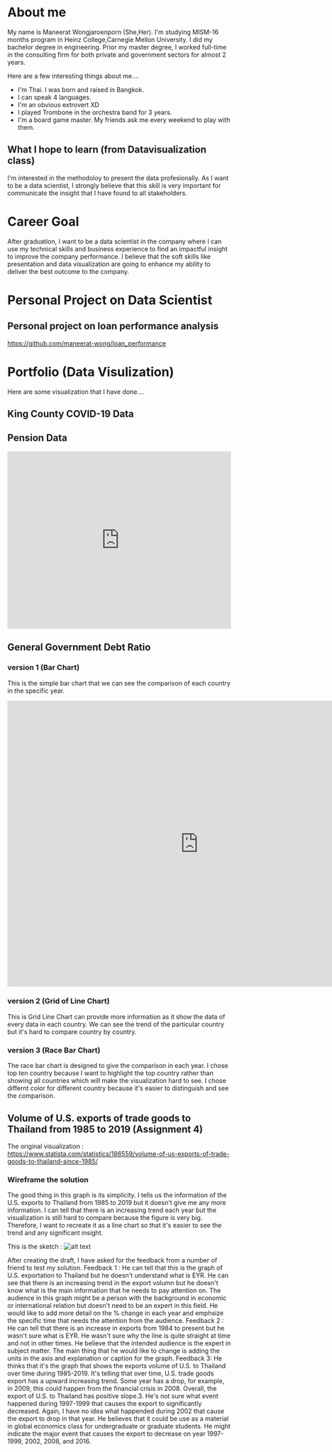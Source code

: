 # About me
My name is Maneerat Wongjaroenporn (She,Her). I'm studying MISM-16 months program in Heinz College,Carnegie Mellon University.
I did my bachelor degree in engineering. Prior my master degree, I worked full-time in the consulting firm for both private and government sectors for almost 2 years.

Here are a few interesting things about me....
- I'm Thai. I was born and raised in Bangkok.
- I can speak 4 languages.
- I'm an obvious extrovert XD
- I played Trombone in the orchestra band for 3 years.
- I'm a board game master. My friends ask me every weekend to play with them.

## What I hope to learn (from Datavisualization class)
I'm interested in the methodoloy to present the data profesionally. As I want to be a data scientist, I strongly believe that this skill is very important for communicate the insight that I have found to all stakeholders.

# Career Goal
After graduation, I want to be a data scientist in the company where I can use my technical skills and business experience to find an impactful insight to improve the company performance. I believe that the soft skills like presentation and data visualization are going to enhance my ability to deliver the best outcome to the company.

# Personal Project on Data Scientist
## Personal project on loan performance analysis

https://github.com/maneerat-wong/loan_performance

# Portfolio (Data Visulization)
Here are some visualization that I have done....

## King County COVID-19 Data
<div class="flourish-embed flourish-chart" data-src="visualisation/3707683" data-url="https://flo.uri.sh/visualisation/3707683/embed" aria-label=""><script src="https://public.flourish.studio/resources/embed.js"></script></div>

## Pension Data
<iframe title="Pension Data" aria-label="chart" id="datawrapper-chart-swas4" src="https://datawrapper.dwcdn.net/swas4/1/" scrolling="no" frameborder="0" style="width: 0; min-width: 100% !important; border: none;" height="400"></iframe><script type="text/javascript">!function(){"use strict";window.addEventListener("message",(function(a){if(void 0!==a.data["datawrapper-height"])for(var e in a.data["datawrapper-height"]){var t=document.getElementById("datawrapper-chart-"+e)||document.querySelector("iframe[src*='"+e+"']");t&&(t.style.height=a.data["datawrapper-height"][e]+"px")}}))}();
</script>

## General Government Debt Ratio 

### version 1 (Bar Chart)
This is the simple bar chart that we can see the comparison of each country in the specific year.
<iframe src="https://data.oecd.org/chart/65Ff" width="860" height="645" style="border: 0" mozallowfullscreen="true" webkitallowfullscreen="true" allowfullscreen="true"><a href="https://data.oecd.org/chart/65Ff" target="_blank">OECD Chart: General government debt, Total, % of GDP, Annual, 2015</a></iframe>

### version 2 (Grid of Line Chart)
This is Grid Line Chart can provide more information as it show the data of every data in each country. We can see the trend of the particular country but it's hard to compare country by country.
<div class="flourish-embed flourish-chart" data-src="visualisation/3722143" data-url="https://flo.uri.sh/visualisation/3722143/embed" aria-label=""><script src="https://public.flourish.studio/resources/embed.js"></script></div>

### version 3 (Race Bar Chart)
The race bar chart is designed to give the comparison in each year. I chose top ten country because I want to highlight the top country rather than showing all countries which will make the visualization hard to see. I chose differnt color for different country because it's easier to distinguish and see the comparison.
<div class="flourish-embed flourish-bar-chart-race" data-src="visualisation/3747893" data-url="https://flo.uri.sh/visualisation/3747893/embed" aria-label=""><script src="https://public.flourish.studio/resources/embed.js"></script></div>

## Volume of U.S. exports of trade goods to Thailand from 1985 to 2019 (Assignment 4)

The original visualization : https://www.statista.com/statistics/186559/volume-of-us-exports-of-trade-goods-to-thailand-since-1985/

### Wireframe the solution
The good thing in this graph is its simplicity. I tells us the information of the U.S. exports to Thailand from 1985 to 2019 but it doesn't give me any more information. I can tell that there is an increasing trend each year but the visualization is still hard to compare because the figure is very big. Therefore, I want to recreate it as a line chart so that it's easier to see the trend and any significant insight.

This is the sketch :
![alt text](https://ibb.co/7rpRs1T)

After creating the draft, I have asked for the feedback from a number of friend to test my solution.
Feedback 1 : He can tell that this is the graph of U.S. exportation to Thailand but he doesn't understand what is EYR. He can see that there is an increasing trend in the export volumn but he doesn't know what is the main information that he needs to pay attention on. The audience in this graph might be a person with the background in economic or international relation but doesn't need to be an expert in this field. He would like to add more detail on the % change in each year and emphsize the specific time that needs the attention from the audience.
Feedback 2 : He can tell that there is an increase in exports from 1984 to present but he wasn't sure what is EYR. He wasn't sure why the line is quite straight at time and not in other times. He believe that the intended audience is the expert in subject matter. The main thing that he would like to change is adding the units in the axis and explanation or caption for the graph.
Feedback 3: He thinks that it's the graph that shows the exports volume of U.S. to Thailand over time during 1985-2019. It's telling that over time, U.S. trade goods export has a upward increasing trend. Some year has a drop, for example, in 2009, this could happen from the financial crisis in 2008. Overall, the export of U.S. to Thailand has positive slope.3. He's not sure what event happened during 1997-1999 that causes the export to significantly decreased. Again, I have no idea what happended during 2002 that cause the export to drop in that year. He believes that it could be use as a material in global economics class for undergraduate or graduate students. He might indicate the major event that causes the export to decrease on year 1997-1999, 2002, 2008, and 2016.
